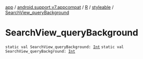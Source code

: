[app](../../../index.md) / [android.support.v7.appcompat](../../index.md) / [R](../index.md) / [styleable](index.md) / [SearchView_queryBackground](./-search-view_query-background.md)

# SearchView_queryBackground

`static val SearchView_queryBackground: `[`Int`](https://kotlinlang.org/api/latest/jvm/stdlib/kotlin/-int/index.html)
`static val SearchView_queryBackground: `[`Int`](https://kotlinlang.org/api/latest/jvm/stdlib/kotlin/-int/index.html)